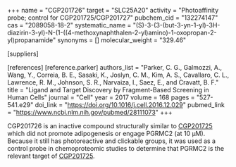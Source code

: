 +++
name = "CGP201726"
target = "SLC25A20"
activity = "Photoaffinity probe; control for CGP201725/CGP201727"
pubchem_cid = "132274147"
cas = "2089058-18-2"
systematic_name = "(S)-3-(3-(but-3-yn-1-yl)-3H-diazirin-3-yl)-N-(1-((4-methoxynaphthalen-2-yl)amino)-1-oxopropan-2-yl)propanamide"
synonyms = []
molecular_weight = "329.46"

[suppliers]

[references]
    [reference.parker]
        authors_list = "Parker, C. G., Galmozzi, A., Wang, Y., Correia, B. E., Sasaki, K., Joslyn, C. M., Kim, A. S., Cavallaro, C. L., Lawrence, R. M., Johnson, S. R., Narvaiza, I., Saez, E., and Cravatt, B. F."
        title = "Ligand and Target Discovery by Fragment-Based Screening in Human Cells"
        journal = "Cell"
        year = 2017
        volume = 168
        pages = "527-541.e29"
        doi_link = "https://doi.org/10.1016/j.cell.2016.12.029"
        pubmed_link = "https://www.ncbi.nlm.nih.gov/pubmed/28111073"
+++

CGP201726 is an inactive compound structurally similar to <a href="#cgp201725" class="js-scroll-trigger">CGP201725</a> which did not promote adipogenesis or engage PGRMC2 (at 10 µM). Because it still has photoreactive and clickable groups, it was used as a control probe in chemoproteomic studies to determine that PGRMC2 is the relevant target of <a href="#cgp201725" class="js-scroll-trigger">CGP201725</a>.
